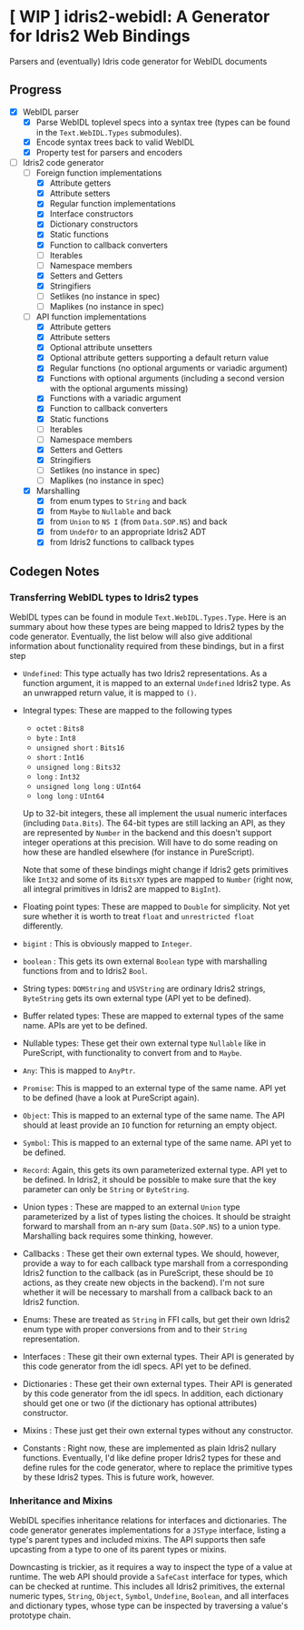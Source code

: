 # [ WIP ] idris2-webidl: A Generator for Idris2 Web Bindings

Parsers and (eventually) Idris code generator for WebIDL documents

## Progress

- [x] WebIDL parser
  - [x] Parse WebIDL toplevel specs into a syntax tree
        (types can be found in the `Text.WebIDL.Types` submodules).
  - [x] Encode syntax trees back to valid WebIDL
  - [x] Property test for parsers and encoders
- [ ] Idris2 code generator
  - [ ] Foreign function implementations
    - [x] Attribute getters
    - [x] Attribute setters
    - [x] Regular function implementations
    - [x] Interface constructors
    - [x] Dictionary constructors
    - [x] Static functions
    - [x] Function to callback converters
    - [ ] Iterables
    - [ ] Namespace members
    - [x] Setters and Getters
    - [x] Stringifiers
    - [ ] Setlikes (no instance in spec)
    - [ ] Maplikes (no instance in spec)
  - [ ] API function implementations
    - [x] Attribute getters
    - [x] Attribute setters
    - [x] Optional attribute unsetters
    - [x] Optional attribute getters supporting a default return value
    - [x] Regular functions (no optional arguments or variadic argument)
    - [x] Functions with optional arguments
          (including a second version with the optional arguments
          missing)
    - [x] Functions with a variadic argument
    - [x] Function to callback converters
    - [x] Static functions
    - [ ] Iterables
    - [ ] Namespace members
    - [x] Setters and Getters
    - [x] Stringifiers
    - [ ] Setlikes (no instance in spec)
    - [ ] Maplikes (no instance in spec)
  - [x] Marshalling
    - [x] from enum types to `String` and back
    - [x] from `Maybe` to `Nullable` and back
    - [x] from `Union` to `NS I` (from `Data.SOP.NS`) and back
    - [x] from `UndefOr` to an appropriate Idris2 ADT
    - [x] from Idris2 functions to callback types

## Codegen Notes

### Transferring WebIDL types to Idris2 types

WebIDL types can be found in module `Text.WebIDL.Types.Type`.
Here is an summary about how these types are being mapped to
Idris2 types by the code generator. Eventually, the list below
will also give additional information about functionality
required from these bindings, but in a first step

 * `Undefined`: This type actually has two Idris2 representations.
    As a function argument, it is mapped to an external
    `Undefined` Idris2 type. As an unwrapped return value, it
    is mapped to `()`.

 * Integral types: These are mapped to the following types
   * `octet` : `Bits8`
   * `byte` : `Int8`
   * `unsigned short` : `Bits16`
   * `short` : `Int16`
   * `unsigned long` : `Bits32`
   * `long` : `Int32`
   * `unsigned long long` : `UInt64`
   * `long long` : `UInt64`

   Up to 32-bit integers, these all implement the usual numeric
   interfaces (including `Data.Bits`). The 64-bit types are
   still lacking an API, as they are represented by `Number`
   in the backend and this doesn't support integer operations
   at this precision. Will have to do some reading on how these
   are handled elsewhere (for instance in PureScript).

   Note that some of these bindings might change if Idris2 gets primitives
   like `Int32` and some of its `BitsXY` types are mapped to `Number`
   (right now, all integral primitives in Idris2 are mapped to `BigInt`).

 * Floating point types: These are mapped to `Double` for
   simplicity. Not yet sure whether it is worth to treat `float`
   and `unrestricted float` differently.

 * `bigint` : This is obviously mapped to `Integer`.

 * `boolean` : This gets its own external `Boolean` type with
    marshalling functions from and to Idris2 `Bool`.

 * String types: `DOMString` and `USVString` are ordinary Idris2
   strings, `ByteString` gets its own external type (API yet to be
   defined).

 * Buffer related types: These are mapped to external types
   of the same name. APIs are yet to be defined.

 * Nullable types: These get their own external type `Nullable`
   like in PureScript, with functionality to convert from
   and to `Maybe`.

 * `Any`: This is mapped to `AnyPtr`.

 * `Promise`: This is mapped to an external type of the same name.
   API yet to be defined (have a look at PureScript again).
   
 * `Object`: This is mapped to an external type of the same name.
   The API should at least provide an `IO` function for returning an
   empty object.

 * `Symbol`: This is mapped to an external type of the same name.
   API yet to be defined.

 * `Record`: Again, this gets its own parameterized external type.
    API yet to be defined. In Idris2, it should be possible to
    make sure that the key parameter can only be `String`
    or `ByteString`.

 * Union types : These are mapped to an external `Union` type
   parameterized by a list of types listing the choices.
   It should be straight forward to marshall from an n-ary sum
   (`Data.SOP.NS`) to a union type. Marshalling back requires some
   thinking, however.

 * Callbacks : These get their own external types. We should, however,
   provide a way to for each callback type marshall from a corresponding
   Idris2 function to the callback (as in PureScript, these should be
   `IO` actions, as they create new objects in the backend). I'm not
   sure whether it will be necessary to marshall from a callback
   back to an Idris2 function.

 * Enums: These are treated as `String` in FFI calls, but
   get their own Idris2 enum type with proper conversions
   from and to their `String` representation.

 * Interfaces : These git their own external types. Their API is generated
   by this code generator from the idl specs.
   API yet to be defined.

 * Dictionaries : These get their own external types. Their API is generated
   by this code generator from the idl specs. In addition, each dictionary
   should get one or two (if the dictionary has optional attributes)
   constructor.

 * Mixins : These just get their own external types without any
   constructor.

 * Constants : Right now, these are implemented as plain Idris2
   nullary functions. Eventually, I'd like define proper Idris2 types
   for these and define rules for the code generator, where to
   replace the primitive types by these Idris2 types. This is future work,
   however.

### Inheritance and Mixins

WebIDL specifies inheritance relations for interfaces and dictionaries.
The code generator generates implementations for a `JSType` interface,
listing a type's parent types and included mixins. The API supports
then safe upcasting from a type to one of its parent types or mixins.

Downcasting is trickier, as it requires a way to inspect the
type of a value at runtime. The web API should provide a `SafeCast` interface
for types, which can be checked at runtime. This includes
all Idris2 primitives, the external numeric types, `String`, `Object`,
`Symbol`, `Undefine`, `Boolean`, and all interfaces and dictionary types,
whose type can be inspected by traversing a value's prototype chain.

